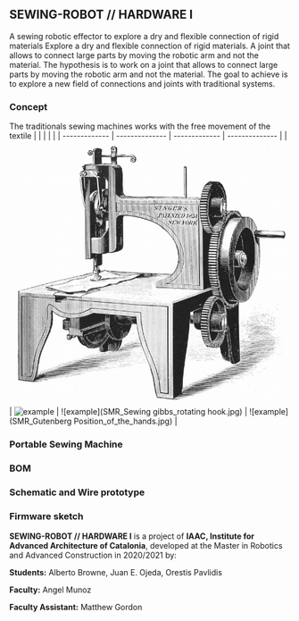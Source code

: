 ## **SEWING-ROBOT // HARDWARE I**
A sewing robotic effector to explore a dry and flexible connection of rigid materials
Explore a dry and flexible connection of rigid materials. A joint that allows to connect large parts by moving the robotic arm and not the material.
The hypothesis is to work on a joint that allows to connect large parts by moving the robotic arm and not the material. The goal to achieve is to explore a new field of connections and joints with traditional systems.

### **Concept**
The traditionals sewing machines works with the free movement of the textile
|               |                |               |                |
| ------------- | -------------- | ------------- | -------------- |
| ![example](doc/SMR_Sewing_singer_1st_patent.jpeg) | ![example](SMR_Sewing_US3745950-drawings-page-2b.png) |  ![example](SMR_Sewing gibbs_rotating hook.jpg) | ![example](SMR_Gutenberg Position_of_the_hands.jpg) |

### **Portable Sewing Machine**

### **BOM**

### **Schematic and Wire prototype**

### **Firmware sketch**


**SEWING-ROBOT // HARDWARE I** is a project of **IAAC, Institute for Advanced Architecture of Catalonia**, developed at the Master in Robotics and Advanced Construction in 2020/2021 by:

**Students:** Alberto Browne, Juan E. Ojeda, Orestis Pavlidis

**Faculty:** Angel Munoz

**Faculty Assistant:** Matthew Gordon
